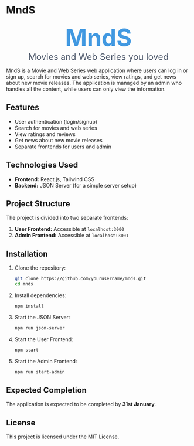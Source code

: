 # MndS

<p align="center">
  <span style="font-size: 4rem; font-weight: bold; color: #4299e1; animation: bounce 2s infinite;">MndS</span>
  <br>
  <span style="font-size: 1.5rem; color: #4a5568;">Movies and Web Series you loved</span>
</p>

MndS is a Movie and Web Series web application where users can log in or sign up, search for movies and web series, view ratings, and get news about new movie releases. The application is managed by an admin who handles all the content, while users can only view the information.

## Features

- User authentication (login/signup)
- Search for movies and web series
- View ratings and reviews
- Get news about new movie releases
- Separate frontends for users and admin

## Technologies Used

- **Frontend:** React.js, Tailwind CSS
- **Backend:** JSON Server (for a simple server setup)

## Project Structure

The project is divided into two separate frontends:

1. **User Frontend:** Accessible at `localhost:3000`
2. **Admin Frontend:** Accessible at `localhost:3001`

## Installation

1. Clone the repository:
    ```sh
    git clone https://github.com/yourusername/mnds.git
    cd mnds
    ```

2. Install dependencies:
    ```sh
    npm install
    ```

3. Start the JSON Server:
    ```sh
    npm run json-server
    ```

4. Start the User Frontend:
    ```sh
    npm start
    ```

5. Start the Admin Frontend:
    ```sh
    npm run start-admin
    ```

## Expected Completion

The application is expected to be completed by **31st January**.

## License

This project is licensed under the MIT License.
